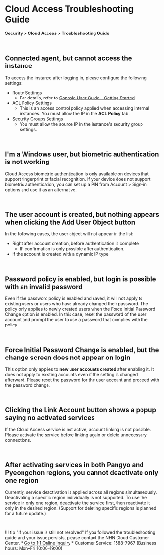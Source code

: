 
# Cloud Access Troubleshooting Guide

**Security > Cloud Access > Troubleshooting Guide**

<br>

## Connected agent, but cannot access the instance

To access the instance after logging in, please configure the following settings:

* Route Settings
    * For details, refer to [Console User Guide - Getting Started](https://docs.nhncloud.com/ko/Security/Cloud%20Access/ko/console-guide/cloud-access-start/)
* ACL Policy Settings
    * This is an access control policy applied when accessing internal instances. You must allow the IP in the **ACL Policy** tab.
* Security Groups Settings
    * You must allow the source IP in the instance's security group settings.

<br>

## I'm a Windows user, but biometric authentication is not working

Cloud Access biometric authentication is only available on devices that support fingerprint or facial recognition.
If your device does not support biometric authentication, you can set up a PIN from Account > Sign-in options and use it as an alternative.

<br>

## The user account is created, but nothing appears when clicking the Add User Object button

In the following cases, the user object will not appear in the list:

* Right after account creation, before authentication is complete
    * IP confirmation is only possible after authentication.
* If the account is created with a dynamic IP type

<br>

## Password policy is enabled, but login is possible with an invalid password

Even if the password policy is enabled and saved, it will not apply to existing users or users who have already changed their password.
The policy only applies to newly created users when the Force Initial Password Change option is enabled.
In this case, reset the password of the user account and prompt the user to use a password that complies with the policy. 

<br>

## Force Initial Password Change is enabled, but the change screen does not appear on login

This option only applies to **new user accounts created** after enabling it.
It does not apply to existing accounts even if the setting is changed afterward.
Please reset the password for the user account and proceed with the password change.

<br>

## Clicking the Link Account button shows a popup saying no activated services

If the Cloud Access service is not active, account linking is not possible.
Please activate the service before linking again or delete unnecessary connections.

<br>

## After activating services in both Pangyo and Pyeongchon regions, you cannot deactivate only one region

Currently, service deactivation is applied across all regions simultaneously.
Deactivating a specific region individually is not supported.
To use the service in only one region, deactivate the service first, then reactivate it only in the desired region.
(Support for deleting specific regions is planned for a future update.)

<br>

!!! tip "If your issue is still not resolved"
    If you followed the troubleshooting guide and your issue persists, please contact the NHN Cloud Customer Center.
    * [Go to 1:1 Online Inquiry](https://www.nhncloud.com/kr/support/inquiry?alias=tab16_15)
    * Customer Service: 1588-7967 (Business hours: Mon–Fri 10:00–19:00)

